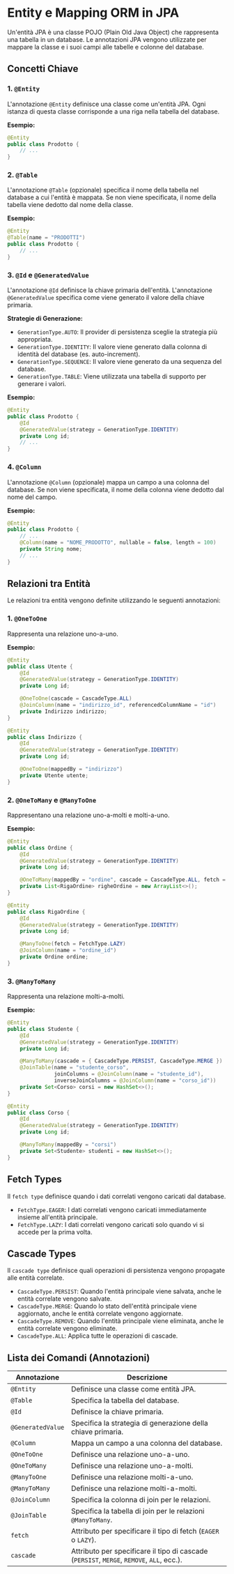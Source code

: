 # Entity e Mapping ORM in JPA

Un'entità JPA è una classe POJO (Plain Old Java Object) che rappresenta una tabella in un database. Le annotazioni JPA vengono utilizzate per mappare la classe e i suoi campi alle tabelle e colonne del database.

## Concetti Chiave

### 1. `@Entity`

L'annotazione `@Entity` definisce una classe come un'entità JPA. Ogni istanza di questa classe corrisponde a una riga nella tabella del database.

**Esempio:**

```java
@Entity
public class Prodotto {
    // ...
}
```

### 2. `@Table`

L'annotazione `@Table` (opzionale) specifica il nome della tabella nel database a cui l'entità è mappata. Se non viene specificata, il nome della tabella viene dedotto dal nome della classe.

**Esempio:**

```java
@Entity
@Table(name = "PRODOTTI")
public class Prodotto {
    // ...
}
```

### 3. `@Id` e `@GeneratedValue`

L'annotazione `@Id` definisce la chiave primaria dell'entità. L'annotazione `@GeneratedValue` specifica come viene generato il valore della chiave primaria.

**Strategie di Generazione:**

- `GenerationType.AUTO`: Il provider di persistenza sceglie la strategia più appropriata.
- `GenerationType.IDENTITY`: Il valore viene generato dalla colonna di identità del database (es. auto-increment).
- `GenerationType.SEQUENCE`: Il valore viene generato da una sequenza del database.
- `GenerationType.TABLE`: Viene utilizzata una tabella di supporto per generare i valori.

**Esempio:**

```java
@Entity
public class Prodotto {
    @Id
    @GeneratedValue(strategy = GenerationType.IDENTITY)
    private Long id;
    // ...
}
```

### 4. `@Column`

L'annotazione `@Column` (opzionale) mappa un campo a una colonna del database. Se non viene specificata, il nome della colonna viene dedotto dal nome del campo.

**Esempio:**

```java
@Entity
public class Prodotto {
    // ...
    @Column(name = "NOME_PRODOTTO", nullable = false, length = 100)
    private String nome;
    // ...
}
```

## Relazioni tra Entità

Le relazioni tra entità vengono definite utilizzando le seguenti annotazioni:

### 1. `@OneToOne`

Rappresenta una relazione uno-a-uno.

**Esempio:**

```java
@Entity
public class Utente {
    @Id
    @GeneratedValue(strategy = GenerationType.IDENTITY)
    private Long id;

    @OneToOne(cascade = CascadeType.ALL)
    @JoinColumn(name = "indirizzo_id", referencedColumnName = "id")
    private Indirizzo indirizzo;
}

@Entity
public class Indirizzo {
    @Id
    @GeneratedValue(strategy = GenerationType.IDENTITY)
    private Long id;

    @OneToOne(mappedBy = "indirizzo")
    private Utente utente;
}
```

### 2. `@OneToMany` e `@ManyToOne`

Rappresentano una relazione uno-a-molti e molti-a-uno.

**Esempio:**

```java
@Entity
public class Ordine {
    @Id
    @GeneratedValue(strategy = GenerationType.IDENTITY)
    private Long id;

    @OneToMany(mappedBy = "ordine", cascade = CascadeType.ALL, fetch = FetchType.LAZY)
    private List<RigaOrdine> righeOrdine = new ArrayList<>();
}

@Entity
public class RigaOrdine {
    @Id
    @GeneratedValue(strategy = GenerationType.IDENTITY)
    private Long id;

    @ManyToOne(fetch = FetchType.LAZY)
    @JoinColumn(name = "ordine_id")
    private Ordine ordine;
}
```

### 3. `@ManyToMany`

Rappresenta una relazione molti-a-molti.

**Esempio:**

```java
@Entity
public class Studente {
    @Id
    @GeneratedValue(strategy = GenerationType.IDENTITY)
    private Long id;

    @ManyToMany(cascade = { CascadeType.PERSIST, CascadeType.MERGE })
    @JoinTable(name = "studente_corso",
               joinColumns = @JoinColumn(name = "studente_id"),
               inverseJoinColumns = @JoinColumn(name = "corso_id"))
    private Set<Corso> corsi = new HashSet<>();
}

@Entity
public class Corso {
    @Id
    @GeneratedValue(strategy = GenerationType.IDENTITY)
    private Long id;

    @ManyToMany(mappedBy = "corsi")
    private Set<Studente> studenti = new HashSet<>();
}
```

## Fetch Types

Il `fetch type` definisce quando i dati correlati vengono caricati dal database.

- `FetchType.EAGER`: I dati correlati vengono caricati immediatamente insieme all'entità principale.
- `FetchType.LAZY`: I dati correlati vengono caricati solo quando vi si accede per la prima volta.

## Cascade Types

Il `cascade type` definisce quali operazioni di persistenza vengono propagate alle entità correlate.

- `CascadeType.PERSIST`: Quando l'entità principale viene salvata, anche le entità correlate vengono salvate.
- `CascadeType.MERGE`: Quando lo stato dell'entità principale viene aggiornato, anche le entità correlate vengono aggiornate.
- `CascadeType.REMOVE`: Quando l'entità principale viene eliminata, anche le entità correlate vengono eliminate.
- `CascadeType.ALL`: Applica tutte le operazioni di cascade.

## Lista dei Comandi (Annotazioni)

| Annotazione | Descrizione |
|---|---|
| `@Entity` | Definisce una classe come entità JPA. |
| `@Table` | Specifica la tabella del database. |
| `@Id` | Definisce la chiave primaria. |
| `@GeneratedValue` | Specifica la strategia di generazione della chiave primaria. |
| `@Column` | Mappa un campo a una colonna del database. |
| `@OneToOne` | Definisce una relazione uno-a-uno. |
| `@OneToMany` | Definisce una relazione uno-a-molti. |
| `@ManyToOne` | Definisce una relazione molti-a-uno. |
| `@ManyToMany` | Definisce una relazione molti-a-molti. |
| `@JoinColumn` | Specifica la colonna di join per le relazioni. |
| `@JoinTable` | Specifica la tabella di join per le relazioni `@ManyToMany`. |
| `fetch` | Attributo per specificare il tipo di fetch (`EAGER` o `LAZY`). |
| `cascade` | Attributo per specificare il tipo di cascade (`PERSIST`, `MERGE`, `REMOVE`, `ALL`, ecc.). |
